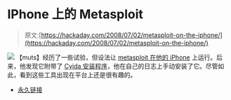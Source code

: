 # IPhone 上的 Metasploit

> 原文:[https://hackaday.com/2008/07/02/metasploit-on-the-iphone/](https://hackaday.com/2008/07/02/metasploit-on-the-iphone/)

![](../Images/e19c7d47dc41d10ac91bfa6432de7435.png)
【muts】经历了一些试验，但设法让 [metasploit 在他的 iPhone](http://secmaniac.blogspot.com/2008/07/metasploit-3-on-iphone.html) 上运行。后来，他发现它附带了 [Cyida 安装程序](http://www.saurik.com/id/1)，他在自己的日志上手动安装了它。尽管如此，看到这些工具出现在平台上还是很有趣的。

*   [永久链接](http://secmaniac.blogspot.com/2008/07/metasploit-3-on-iphone.html)